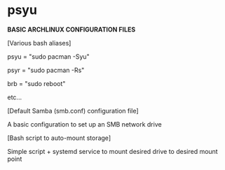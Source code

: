 # psyu

**BASIC ARCHLINUX CONFIGURATION FILES**

[Various bash aliases]

psyu = "sudo pacman -Syu"

psyr = "sudo pacman -Rs"

brb = "sudo reboot"

etc...

[Default Samba (smb.conf) configuration file]

A basic configuration to set up an SMB network drive

[Bash script to auto-mount storage]

Simple script + systemd service to mount desired drive to desired mount point
